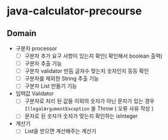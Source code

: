 # java-calculator-precourse

## Domain

- 구분자 processor
    - [ ]  구분자 추가 요구 사항이 있는지 확인( 확인해서 boolean 출력)
    - [ ]  구분자 추출 기능
    - [ ]  구분자 validator 만듬 글자수 맞는지 숫자인지 등등 확인
    - [ ]  구분자를 제외한 String 추출 기능
    - [ ]  구분자 List 만들기 기능
- 입력값 Validator
    - [ ]  구분자로  처리 된 값들 이외의 숫자가 아닌 문자가 있는 경우 `IllegalArgumentException` 을 Throw ( 오류 사유 작성 )
    - [ ]  문자로 된 숫자가 숫자가 맞는지 확인하는 isInteger
- 계산기
    - [ ]  List<Integer>을 받으면 계산해주는 계산기